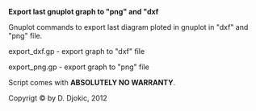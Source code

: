 **Export last gnuplot graph to "png" and "dxf**

Gnuplot commands to export last diagram ploted in gnuplot in "dxf" and "png" file.</p>

export_dxf.gp - export graph to "dxf" file<p>
export_png.gp - export graph to "png" file<p>

Script comes with **ABSOLUTELY NO WARRANTY**.

Copyrigt © by D. Djokic, 2012
